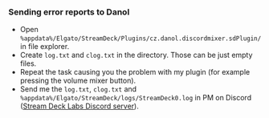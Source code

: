 ### Sending error reports to Danol
* Open `%appdata%/Elgato/StreamDeck/Plugins/cz.danol.discordmixer.sdPlugin/` in file explorer.
* Create `log.txt` and `clog.txt` in the directory. Those can be just empty files.
* Repeat the task causing you the problem with my plugin (for example pressing the volume mixer button).
* Send me the `log.txt`, `clog.txt` and `%appdata%/Elgato/StreamDeck/logs/StreamDeck0.log` in PM on Discord ([Stream Deck Labs Discord server](https://discord.com/invite/294BQE6Xdp)).